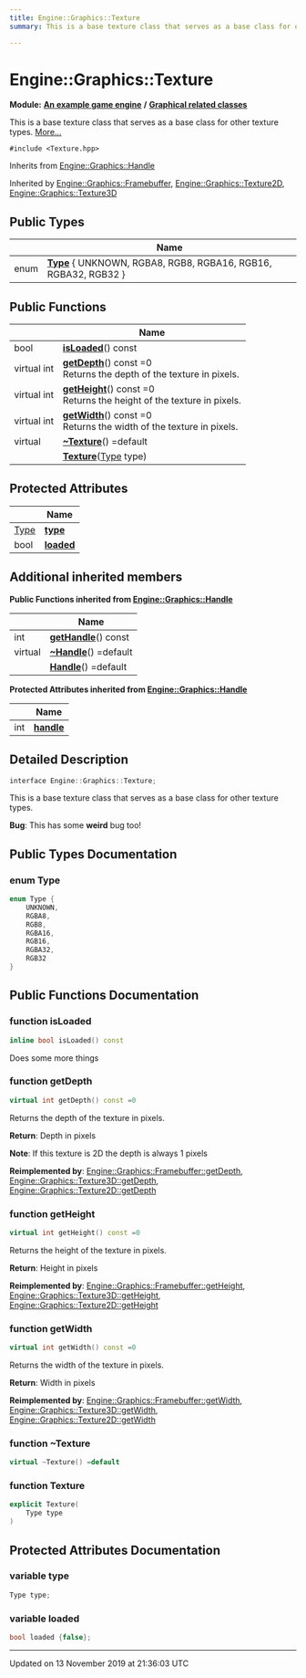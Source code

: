```yaml
---
title: Engine::Graphics::Texture
summary: This is a base texture class that serves as a base class for other texture types.  

---
```


# Engine::Graphics::Texture


**Module:** **[An example game engine](/Modules/group__Engine.md)** **/** **[Graphical related classes](/Modules/group__Graphics.md)**

This is a base texture class that serves as a base class for other texture types.  [More...](#detailed-description)


`#include <Texture.hpp>`


Inherits from [Engine::Graphics::Handle](/Classes/classEngine_1_1Graphics_1_1Handle.md)

Inherited by [Engine::Graphics::Framebuffer](/Classes/classEngine_1_1Graphics_1_1Framebuffer.md), [Engine::Graphics::Texture2D](/Classes/classEngine_1_1Graphics_1_1Texture2D.md), [Engine::Graphics::Texture3D](/Classes/classEngine_1_1Graphics_1_1Texture3D.md)




## Public Types

|                | Name           |
| -------------- | -------------- |
| enum | **[Type](/Classes/classEngine_1_1Graphics_1_1Texture.md#enum-type)** { UNKNOWN, RGBA8, RGB8, RGBA16, RGB16, RGBA32, RGB32 } |


## Public Functions

|                | Name           |
| -------------- | -------------- |
| bool | **[isLoaded](/Classes/classEngine_1_1Graphics_1_1Texture.md#function-isloaded)**() const  |
| virtual int | **[getDepth](/Classes/classEngine_1_1Graphics_1_1Texture.md#function-getdepth)**() const =0 <br>Returns the depth of the texture in pixels.  |
| virtual int | **[getHeight](/Classes/classEngine_1_1Graphics_1_1Texture.md#function-getheight)**() const =0 <br>Returns the height of the texture in pixels.  |
| virtual int | **[getWidth](/Classes/classEngine_1_1Graphics_1_1Texture.md#function-getwidth)**() const =0 <br>Returns the width of the texture in pixels.  |
| virtual  | **[~Texture](/Classes/classEngine_1_1Graphics_1_1Texture.md#function-~texture)**() =default  |
|  | **[Texture](/Classes/classEngine_1_1Graphics_1_1Texture.md#function-texture)**([Type](/Classes/classEngine_1_1Graphics_1_1Texture.md#enum-type) type)  |



## Protected Attributes

|                | Name           |
| -------------- | -------------- |
| [Type](/Classes/classEngine_1_1Graphics_1_1Texture.md#enum-type) | **[type](/Classes/classEngine_1_1Graphics_1_1Texture.md#variable-type)**  |
| bool | **[loaded](/Classes/classEngine_1_1Graphics_1_1Texture.md#variable-loaded)**  |



## Additional inherited members






**Public Functions inherited from [Engine::Graphics::Handle](/Classes/classEngine_1_1Graphics_1_1Handle.md)**

|                | Name           |
| -------------- | -------------- |
| int | **[getHandle](/Classes/classEngine_1_1Graphics_1_1Handle.md#function-gethandle)**() const  |
| virtual  | **[~Handle](/Classes/classEngine_1_1Graphics_1_1Handle.md#function-~handle)**() =default  |
|  | **[Handle](/Classes/classEngine_1_1Graphics_1_1Handle.md#function-handle)**() =default  |



**Protected Attributes inherited from [Engine::Graphics::Handle](/Classes/classEngine_1_1Graphics_1_1Handle.md)**

|                | Name           |
| -------------- | -------------- |
| int | **[handle](/Classes/classEngine_1_1Graphics_1_1Handle.md#variable-handle)**  |




## Detailed Description

```cpp
interface Engine::Graphics::Texture;
```

This is a base texture class that serves as a base class for other texture types. 












**Bug**: This has some **weird** bug too! 
















## Public Types Documentation

### enum Type

```cpp
enum Type {
    UNKNOWN,
    RGBA8,
    RGB8,
    RGBA16,
    RGB16,
    RGBA32,
    RGB32
}
```






























## Public Functions Documentation

### function isLoaded

```cpp
inline bool isLoaded() const
```



























Does some more things

### function getDepth

```cpp
virtual int getDepth() const =0
```

Returns the depth of the texture in pixels. 






**Return**: Depth in pixels 





**Note**: If this texture is 2D the depth is always 1 pixels 













**Reimplemented by**: [Engine::Graphics::Framebuffer::getDepth](/Classes/classEngine_1_1Graphics_1_1Framebuffer.md#function-getdepth), [Engine::Graphics::Texture3D::getDepth](/Classes/classEngine_1_1Graphics_1_1Texture3D.md#function-getdepth), [Engine::Graphics::Texture2D::getDepth](/Classes/classEngine_1_1Graphics_1_1Texture2D.md#function-getdepth)




### function getHeight

```cpp
virtual int getHeight() const =0
```

Returns the height of the texture in pixels. 






**Return**: Height in pixels 


















**Reimplemented by**: [Engine::Graphics::Framebuffer::getHeight](/Classes/classEngine_1_1Graphics_1_1Framebuffer.md#function-getheight), [Engine::Graphics::Texture3D::getHeight](/Classes/classEngine_1_1Graphics_1_1Texture3D.md#function-getheight), [Engine::Graphics::Texture2D::getHeight](/Classes/classEngine_1_1Graphics_1_1Texture2D.md#function-getheight)




### function getWidth

```cpp
virtual int getWidth() const =0
```

Returns the width of the texture in pixels. 






**Return**: Width in pixels 


















**Reimplemented by**: [Engine::Graphics::Framebuffer::getWidth](/Classes/classEngine_1_1Graphics_1_1Framebuffer.md#function-getwidth), [Engine::Graphics::Texture3D::getWidth](/Classes/classEngine_1_1Graphics_1_1Texture3D.md#function-getwidth), [Engine::Graphics::Texture2D::getWidth](/Classes/classEngine_1_1Graphics_1_1Texture2D.md#function-getwidth)




### function ~Texture

```cpp
virtual ~Texture() =default
```




























### function Texture

```cpp
explicit Texture(
    Type type
)
```































## Protected Attributes Documentation

### variable type

```cpp
Type type;
```




























### variable loaded

```cpp
bool loaded {false};
```































-------------------------------

Updated on 13 November 2019 at 21:36:03 UTC